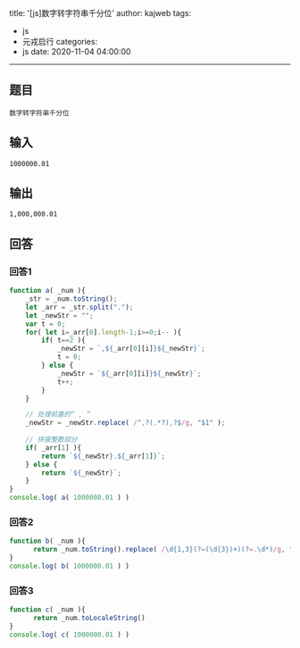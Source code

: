 title: '[js]数字转字符串千分位'
author: kajweb
tags:
  - js
  - 元戎启行
categories:
  - js
date: 2020-11-04 04:00:00
---
## 题目
```
数字转字符串千分位
```

## 输入
```
1000000.01
```

## 输出
```
1,000,000.01
```

## 回答

### 回答1
```js
function a( _num ){
    _str = _num.toString();
    let _arr = _str.split(".");
    let _newStr = "";
    var t = 0;
    for( let i=_arr[0].length-1;i>=0;i-- ){
        if( t==2 ){
            _newStr = `,${_arr[0][i]}${_newStr}`;
            t = 0;
        } else {
            _newStr = `${_arr[0][i]}${_newStr}`;
            t++;
        }
    }

    // 处理前置的“ , ”
    _newStr = _newStr.replace( /^,?(.*?),?$/g, "$1" );
  
    // 拼接整数部分
    if( _arr[1] ){
        return `${_newStr}.${_arr[1]}`;
    } else {
        return `${_newStr}`;
    }
}
console.log( a( 1000000.01 ) )
```

### 回答2
```js
function b( _num ){
      return _num.toString().replace( /\d{1,3}(?=(\d{3})+)(?=.\d*)/g, "$&," )
}
console.log( b( 1000000.01 ) )
```

### 回答3
```js
function c( _num ){
      return _num.toLocaleString()
}
console.log( c( 1000000.01 ) )
```